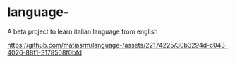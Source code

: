 # language-

A beta project to learn italian language from english 

https://github.com/matiasrm/language-/assets/22174225/30b3294d-c043-4026-88f1-3178508f0bfd

